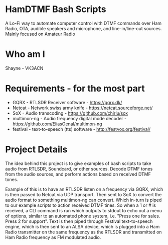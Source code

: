 # HamDTMF Bash Scripts
A Lo-Fi way to automate computer control with DTMF commands over Ham Radio, OTA, audible speakers and microphone, and line-in/line-out sources. Mainly focused on Amateur Radio

# Who am I
Shayne - VK3ACN

# Requirements - for the most part

+ GQRX - RTLSDR Receiver software - https://gqrx.dk/
+ Netcat - Network swiss army knife - https://netcat.sourceforge.net/
+ SoX - Audio transcoding - https://github.com/chirlu/sox
+ multimon-ng - Audio frequency digital mode decoder - https://github.com/EliasOenal/multimon-ng
+ festival - text-to-speech (tts) software - http://festvox.org/festival/

# Project Details

The idea behind this project is to give examples of bash scripts to take audio from RTLSDR, Soundcard, or other sources. Decode DTMF tones from the audio sources, and perform actions based on received DTMF tones. 

Example of this is to have an RTLSDR listen on a frequency via GQRX, which is then passed to Netcat via UDP transport. Then sent to SoX to convert the audio format to something multimon-ng can convert. Which in-turn is piped to our example scripts to action received DTMF tines. So when a 1 or # is received, a CLI command is run which outputs to stdout to echo out a menu of options, similar to an automated phone system, i.e. "Press one for sales. Press 2 for support". Text is then piped through Festival text-to-speech engine, which is then sent to an ALSA device, which is plugged into a Ham Radio transmitter on the same frequency as the RTLSDR and transmitted on Ham Radio frequency as FM modulated audio.

